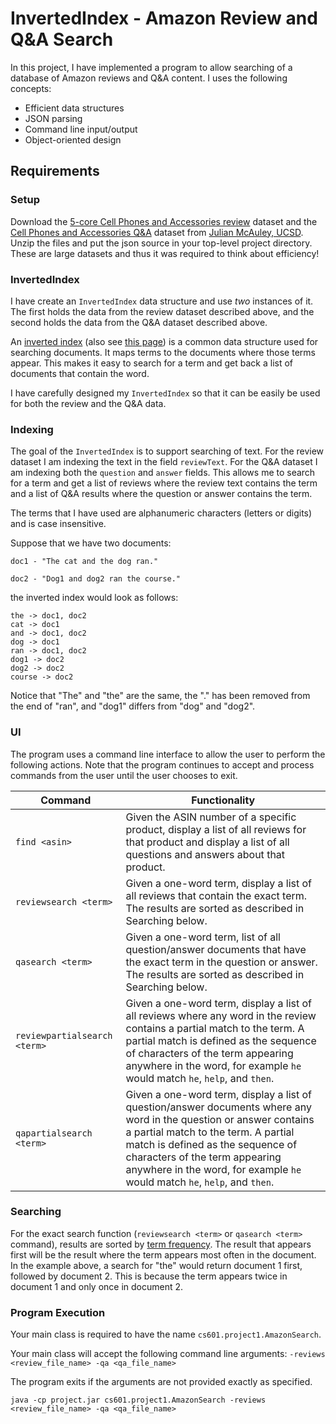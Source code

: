 InvertedIndex - Amazon Review and Q&A Search
===========================================

In this project, I have implemented a program to allow searching of a database of Amazon reviews and Q&A content. I uses the following concepts:

- Efficient data structures
- JSON parsing
- Command line input/output
- Object-oriented design

## Requirements

### Setup

Download the [5-core Cell Phones and Accessories review](http://snap.stanford.edu/data/amazon/productGraph/categoryFiles/reviews_Cell_Phones_and_Accessories_5.json.gz) dataset and the [Cell Phones and Accessories Q&A](http://jmcauley.ucsd.edu/data/amazon/qa/qa_Cell_Phones_and_Accessories.json.gz) dataset from [Julian McAuley, UCSD](http://jmcauley.ucsd.edu/data/amazon/). Unzip the files and put the json source in your top-level project directory. These are large datasets and thus it was required to think about efficiency!

### InvertedIndex

I have create an `InvertedIndex` data structure and use *two* instances of it. The first holds the data from the review dataset described above, and the second holds the data from the Q&A dataset described above. 

An [inverted index](https://en.wikipedia.org/wiki/Inverted_index) (also see [this page](https://nlp.stanford.edu/IR-book/html/htmledition/a-first-take-at-building-an-inverted-index-1.html)) is a common data structure used for searching documents. It maps terms to the documents where those terms appear. This makes it easy to search for a term and get back a list of documents that contain the word.

I have carefully designed my `InvertedIndex` so that it can be easily be used for both the review and the Q&A data.

### Indexing 

The goal of the `InvertedIndex` is to support searching of text. For the review dataset I am indexing the text in the field `reviewText`. For the Q&A dataset I am indexing both the `question` and `answer` fields. This allows me to search for a term and get a list of reviews where the review text contains the term and a list of Q&A results where the question or answer contains the term.

The terms that I have used are alphanumeric characters (letters or digits) and is case insensitive.

Suppose that we have two documents:

```
doc1 - "The cat and the dog ran."

doc2 - "Dog1 and dog2 ran the course."
```

the inverted index would look as follows:

```
the -> doc1, doc2
cat -> doc1
and -> doc1, doc2
dog -> doc1
ran -> doc1, doc2
dog1 -> doc2
dog2 -> doc2
course -> doc2
```

Notice that "The" and "the" are the same, the "." has been removed from the end of "ran", and "dog1" differs from "dog" and "dog2".


### UI

The program uses a command line interface to allow the user to perform the following actions. Note that the program continues to accept and process commands from the user until the user chooses to exit.

| Command | Functionality |
| ------ | -------- |  
| `find <asin>` | Given the ASIN number of a specific product, display a list of all reviews for that product and display a list of all questions and answers about that product. |  
| `reviewsearch <term>` | Given a one-word term, display a list of all reviews that contain the exact term. The results are sorted as described in Searching below. |  
| `qasearch <term>` | Given a one-word term, list of all question/answer documents that have the exact term in the question or answer. The results are sorted as described in Searching below. |  
| `reviewpartialsearch <term>` | Given a one-word term, display a list of all reviews where any word in the review contains a partial match to the term. A partial match is defined as the sequence of characters of the term appearing anywhere in the word, for example `he` would match `he`, `help`, and `then`. |  
| `qapartialsearch <term>` | Given a one-word term, display a list of question/answer documents where any word in the question or answer contains a partial match to the term. A partial match is defined as the sequence of characters of the term appearing anywhere in the word, for example `he` would match `he`, `help`, and `then`. |  

### Searching

For the exact search function (`reviewsearch <term>` or `qasearch <term>` command), results are sorted by [term frequency](https://nlp.stanford.edu/IR-book/html/htmledition/term-frequency-and-weighting-1.html). The result that appears first will be the result where the term appears most often in the document. In the example above, a search for "the" would return document 1 first, followed by document 2. This is because the term appears twice in document 1 and only once in document 2.

### Program Execution

Your main class is required to have the name `cs601.project1.AmazonSearch`.

Your main class will accept the following command line arguments: `-reviews <review_file_name> -qa <qa_file_name>`

The program exits if the arguments are not provided exactly as specified.


`java -cp project.jar cs601.project1.AmazonSearch -reviews <review_file_name> -qa <qa_file_name>` 
